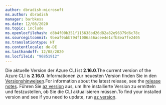 ```yaml
---
author: dbradish-microsoft
ms.author: dbradish
manager: barbkess
ms.date: 12/08/2020
ms.topic: include
ms.openlocfilehash: d8b4f00b351f115638bd26d82a82e96379d6c78c
ms.sourcegitcommit: 9beaf9abb794f1006a56acee4e1cfb8ea7fe2405
ms.translationtype: HT
ms.contentlocale: de-DE
ms.lasthandoff: 12/08/2020
ms.locfileid: "96851912"
---
```

<span data-ttu-id="d36de-101">Die aktuelle Version der Azure CLI ist __2.16.0__.</span><span class="sxs-lookup"><span data-stu-id="d36de-101">The current version of the Azure CLI is __2.16.0__.</span></span> <span data-ttu-id="d36de-102">Informationen zur neuesten Version finden Sie in den [Versionshinweisen](../release-notes-azure-cli.md).</span><span class="sxs-lookup"><span data-stu-id="d36de-102">For information about the latest release, see the [release notes](../release-notes-azure-cli.md).</span></span> <span data-ttu-id="d36de-103">Führen Sie [az version](/cli/azure/reference-index#az_version) aus, um Ihre installierte Version zu ermitteln und festzustellen, ob Sie die CLI aktualisieren müssen.</span><span class="sxs-lookup"><span data-stu-id="d36de-103">To find your installed version and see if you need to update, run [az version](/cli/azure/reference-index#az_version).</span></span>
